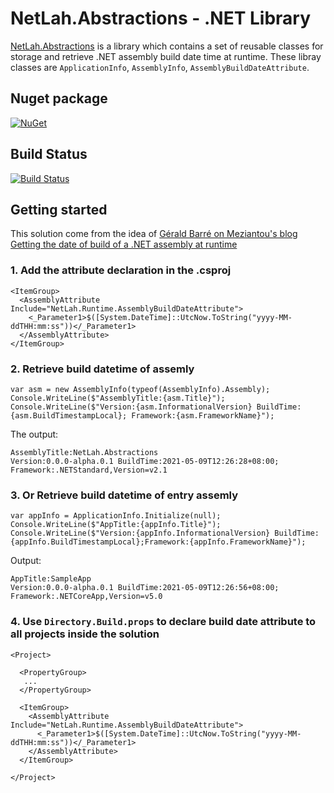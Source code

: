 # NetLah.Abstractions - .NET Library

[NetLah.Abstractions](https://www.nuget.org/packages/NetLah.Abstractions/) is a library which contains a set of reusable classes for storage and retrieve .NET assembly build date time at runtime. These libray classes are `ApplicationInfo`, `AssemblyInfo`, `AssemblyBuildDateAttribute`.

## Nuget package

[![NuGet](https://img.shields.io/nuget/v/NetLah.Abstractions.svg?style=flat-square&label=nuget&colorB=00b200)](https://www.nuget.org/packages/NetLah.Abstractions/)

## Build Status

[![Build Status](https://img.shields.io/endpoint.svg?url=https%3A%2F%2Factions-badge.atrox.dev%2FNetLah%2Fabstractions%2Fbadge&style=flat)](https://actions-badge.atrox.dev/NetLah/abstractions/goto)

## Getting started

This solution come from the idea of [Gérald Barré on Meziantou's blog Getting the date of build of a .NET assembly at runtime](https://www.meziantou.net/getting-the-date-of-build-of-a-dotnet-assembly-at-runtime.htm)

### 1. Add the attribute declaration in the .csproj

```
<ItemGroup>
  <AssemblyAttribute Include="NetLah.Runtime.AssemblyBuildDateAttribute">
    <_Parameter1>$([System.DateTime]::UtcNow.ToString("yyyy-MM-ddTHH:mm:ss"))</_Parameter1>
  </AssemblyAttribute>
</ItemGroup>
```

### 2. Retrieve build datetime of assemly

```
var asm = new AssemblyInfo(typeof(AssemblyInfo).Assembly);
Console.WriteLine($"AssemblyTitle:{asm.Title}");
Console.WriteLine($"Version:{asm.InformationalVersion} BuildTime:{asm.BuildTimestampLocal}; Framework:{asm.FrameworkName}");
```

The output:

```
AssemblyTitle:NetLah.Abstractions
Version:0.0.0-alpha.0.1 BuildTime:2021-05-09T12:26:28+08:00; Framework:.NETStandard,Version=v2.1
```

### 3. Or Retrieve build datetime of entry assemly

```
var appInfo = ApplicationInfo.Initialize(null);
Console.WriteLine($"AppTitle:{appInfo.Title}");
Console.WriteLine($"Version:{appInfo.InformationalVersion} BuildTime:{appInfo.BuildTimestampLocal};Framework:{appInfo.FrameworkName}");
```

Output:

```
AppTitle:SampleApp
Version:0.0.0-alpha.0.1 BuildTime:2021-05-09T12:26:56+08:00; Framework:.NETCoreApp,Version=v5.0
```

### 4. Use `Directory.Build.props` to declare build date attribute to all projects inside the solution

```
<Project>

  <PropertyGroup>
   ...
  </PropertyGroup>

  <ItemGroup>
    <AssemblyAttribute Include="NetLah.Runtime.AssemblyBuildDateAttribute">
      <_Parameter1>$([System.DateTime]::UtcNow.ToString("yyyy-MM-ddTHH:mm:ss"))</_Parameter1>
    </AssemblyAttribute>
  </ItemGroup>

</Project>
```
